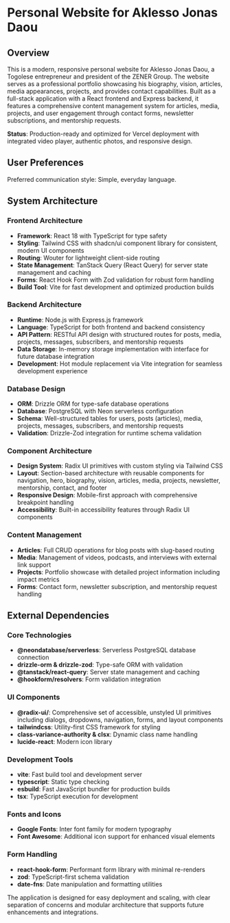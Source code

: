 # Personal Website for Aklesso Jonas Daou

## Overview

This is a modern, responsive personal website for Aklesso Jonas Daou, a Togolese entrepreneur and president of the ZENER Group. The website serves as a professional portfolio showcasing his biography, vision, articles, media appearances, projects, and provides contact capabilities. Built as a full-stack application with a React frontend and Express backend, it features a comprehensive content management system for articles, media, projects, and user engagement through contact forms, newsletter subscriptions, and mentorship requests.

**Status**: Production-ready and optimized for Vercel deployment with integrated video player, authentic photos, and responsive design.

## User Preferences

Preferred communication style: Simple, everyday language.

## System Architecture

### Frontend Architecture
- **Framework**: React 18 with TypeScript for type safety
- **Styling**: Tailwind CSS with shadcn/ui component library for consistent, modern UI components
- **Routing**: Wouter for lightweight client-side routing
- **State Management**: TanStack Query (React Query) for server state management and caching
- **Forms**: React Hook Form with Zod validation for robust form handling
- **Build Tool**: Vite for fast development and optimized production builds

### Backend Architecture
- **Runtime**: Node.js with Express.js framework
- **Language**: TypeScript for both frontend and backend consistency
- **API Pattern**: RESTful API design with structured routes for posts, media, projects, messages, subscribers, and mentorship requests
- **Data Storage**: In-memory storage implementation with interface for future database integration
- **Development**: Hot module replacement via Vite integration for seamless development experience

### Database Design
- **ORM**: Drizzle ORM for type-safe database operations
- **Database**: PostgreSQL with Neon serverless configuration
- **Schema**: Well-structured tables for users, posts (articles), media, projects, messages, subscribers, and mentorship requests
- **Validation**: Drizzle-Zod integration for runtime schema validation

### Component Architecture
- **Design System**: Radix UI primitives with custom styling via Tailwind CSS
- **Layout**: Section-based architecture with reusable components for navigation, hero, biography, vision, articles, media, projects, newsletter, mentorship, contact, and footer
- **Responsive Design**: Mobile-first approach with comprehensive breakpoint handling
- **Accessibility**: Built-in accessibility features through Radix UI components

### Content Management
- **Articles**: Full CRUD operations for blog posts with slug-based routing
- **Media**: Management of videos, podcasts, and interviews with external link support
- **Projects**: Portfolio showcase with detailed project information including impact metrics
- **Forms**: Contact form, newsletter subscription, and mentorship request handling

## External Dependencies

### Core Technologies
- **@neondatabase/serverless**: Serverless PostgreSQL database connection
- **drizzle-orm & drizzle-zod**: Type-safe ORM with validation
- **@tanstack/react-query**: Server state management and caching
- **@hookform/resolvers**: Form validation integration

### UI Components
- **@radix-ui/**: Comprehensive set of accessible, unstyled UI primitives including dialogs, dropdowns, navigation, forms, and layout components
- **tailwindcss**: Utility-first CSS framework for styling
- **class-variance-authority & clsx**: Dynamic class name handling
- **lucide-react**: Modern icon library

### Development Tools
- **vite**: Fast build tool and development server
- **typescript**: Static type checking
- **esbuild**: Fast JavaScript bundler for production builds
- **tsx**: TypeScript execution for development

### Fonts and Icons
- **Google Fonts**: Inter font family for modern typography
- **Font Awesome**: Additional icon support for enhanced visual elements

### Form Handling
- **react-hook-form**: Performant form library with minimal re-renders
- **zod**: TypeScript-first schema validation
- **date-fns**: Date manipulation and formatting utilities

The application is designed for easy deployment and scaling, with clear separation of concerns and modular architecture that supports future enhancements and integrations.